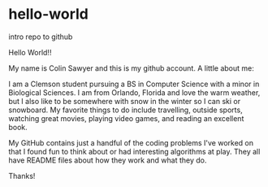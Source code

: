# hello-world
intro repo to github

Hello World!!

My name is Colin Sawyer and this is my github account.
A little about me:

I am a Clemson student pursuing a BS in Computer Science with a minor in Biological Sciences.
I am from Orlando, Florida and love the warm weather, but I also like to be somewhere with snow in the winter so I can ski or snowboard.
My favorite things to do include travelling, outside sports, watching great movies, playing video games, and reading an excellent book.

My GitHub contains just a handful of the coding problems I've worked on that I found fun to think about or had interesting algorithms
at play.  They all have README files about how they work and what they do.

Thanks!
